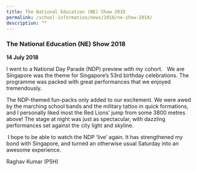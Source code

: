 ```yaml
---
title: The National Education (NE) Show 2018
permalink: /school-information/news/2018/ne-show-2018/
description: ""
---
```


### **The National Education (NE) Show 2018**
**14 July 2018**

I went to a National Day Parade (NDP) preview with my cohort.   We are Singapore was the theme for Singapore’s 53rd birthday celebrations. The programme was packed with great performances that we enjoyed tremendously. 

The NDP-themed fun-packs only added to our excitement. We were awed by the marching school bands and the military tattoo in quick formations, and I personally liked most the Red Lions’ jump from some 3800 metres above! The stage at night was just as spectacular, with dazzling performances set against the city light and skyline.

 I hope to be able to watch the NDP ‘live’ again. It has strengthened my bond with Singapore, and turned an otherwise usual Saturday into an awesome experience.  

Raghav Kumar (P5H)